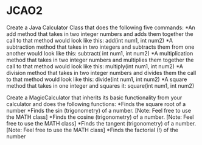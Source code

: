 # JCAO2

Create a Java Calculator Class that does the following five commands:
*An add method that takes in two integer numbers and adds them together the call to that method would look like this: add(int num1, int num2)
*A subtraction method that takes in two integers and subtracts them from one another would look like this: subtract( int num1, int num2)
*A multiplication method that takes in two integer numbers and multiplies them together the call to that method would look like this: multiply(int num1, int num2)
*A division method that takes in two integer numbers and divides them the call to that method would look like this: divide(int num1, int num2)
*A square method that takes in one integer and squares it: square(int num1, int num2)

Create a MagicCalculator that inherits its basic functionality from your calculator and does the following functions:
*Finds the square root of a number
*Finds the sin (trigonometry) of a number. [Note: Feel free to use the MATH class]
*Finds the cosine (trigonometry) of a number. [Note: Feel free to use the MATH class]
*Finds the tangent (trigonometry) of a number. [Note: Feel free to use the MATH class]
*Finds the factorial (!) of the number
